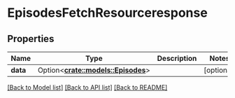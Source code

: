 # EpisodesFetchResourceresponse

## Properties

Name | Type | Description | Notes
------------ | ------------- | ------------- | -------------
**data** | Option<[**crate::models::Episodes**](episodes.md)> |  | [optional]

[[Back to Model list]](../README.md#documentation-for-models) [[Back to API list]](../README.md#documentation-for-api-endpoints) [[Back to README]](../README.md)


